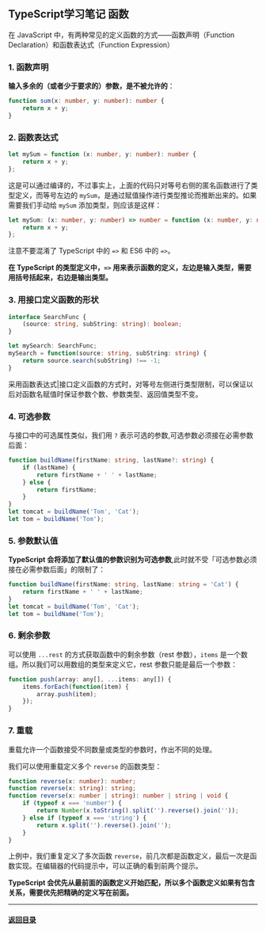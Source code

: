 ## TypeScript学习笔记 函数

在 JavaScript 中，有两种常见的定义函数的方式——函数声明（Function Declaration）和函数表达式（Function Expression）

### 1. 函数声明

**输入多余的（或者少于要求的）参数，是不被允许的**：

```ts
function sum(x: number, y: number): number {
    return x + y;
}
```

### 2. 函数表达式

```ts
let mySum = function (x: number, y: number): number {
    return x + y;
};
```

这是可以通过编译的，不过事实上，上面的代码只对等号右侧的匿名函数进行了类型定义，而等号左边的 `mySum`，是通过赋值操作进行类型推论而推断出来的。如果需要我们手动给 `mySum` 添加类型，则应该是这样：

```ts
let mySum: (x: number, y: number) => number = function (x: number, y: number): number {
    return x + y;
};
```

注意不要混淆了 TypeScript 中的 `=>` 和 ES6 中的 `=>`。

**在 TypeScript 的类型定义中，`=>` 用来表示函数的定义，左边是输入类型，需要用括号括起来，右边是输出类型。**

### 3. 用接口定义函数的形状

```ts
interface SearchFunc {
    (source: string, subString: string): boolean;
}

let mySearch: SearchFunc;
mySearch = function(source: string, subString: string) {
    return source.search(subString) !== -1;
}
```

采用函数表达式|接口定义函数的方式时，对等号左侧进行类型限制，可以保证以后对函数名赋值时保证参数个数、参数类型、返回值类型不变。

### 4. 可选参数

与接口中的可选属性类似，我们用 `?` 表示可选的参数,可选参数必须接在必需参数后面：

```ts
function buildName(firstName: string, lastName?: string) {
    if (lastName) {
        return firstName + ' ' + lastName;
    } else {
        return firstName;
    }
}
let tomcat = buildName('Tom', 'Cat');
let tom = buildName('Tom');
```

### 5. 参数默认值

**TypeScript 会将添加了默认值的参数识别为可选参数**,此时就不受「可选参数必须接在必需参数后面」的限制了：

```ts
function buildName(firstName: string, lastName: string = 'Cat') {
    return firstName + ' ' + lastName;
}
let tomcat = buildName('Tom', 'Cat');
let tom = buildName('Tom');
```

### 6. 剩余参数

可以使用 `...rest` 的方式获取函数中的剩余参数（rest 参数），`items` 是一个数组。所以我们可以用数组的类型来定义它，rest 参数只能是最后一个参数：

```js
function push(array: any[], ...items: any[]) {
    items.forEach(function(item) {
        array.push(item);
    });
}

```

### 7. 重载

重载允许一个函数接受不同数量或类型的参数时，作出不同的处理。

我们可以使用重载定义多个 `reverse` 的函数类型：

```ts
function reverse(x: number): number;
function reverse(x: string): string;
function reverse(x: number | string): number | string | void {
    if (typeof x === 'number') {
        return Number(x.toString().split('').reverse().join(''));
    } else if (typeof x === 'string') {
        return x.split('').reverse().join('');
    }
}
```

上例中，我们重复定义了多次函数 `reverse`，前几次都是函数定义，最后一次是函数实现。在编辑器的代码提示中，可以正确的看到前两个提示。

**TypeScript 会优先从最前面的函数定义开始匹配，所以多个函数定义如果有包含关系，需要优先把精确的定义写在前面。**







---

#### [返回目录](./)

